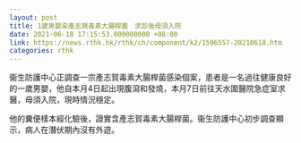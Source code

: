 ```yaml
---
layout: post
title: 1歲男嬰染產志賀毒素大腸桿菌　求診後毋須入院
date: 2021-06-18 17:15:53.000000000 +08:00
link: https://news.rthk.hk/rthk/ch/component/k2/1596557-20210618.htm
categories: rthk
---
```


衞生防護中心正調查一宗產志賀毒素大腸桿菌感染個案，患者是一名過往健康良好的一歲男嬰，他自本月4日起出現腹瀉和發燒，本月7日前往天水圍醫院急症室求醫，毋須入院，現時情況穩定。

他的糞便樣本經化驗後，證實含產志賀毒素大腸桿菌。衞生防護中心初步調查顯示，病人在潛伏期內沒有外遊。
